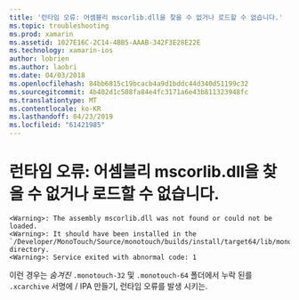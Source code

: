 ```yaml
---
title: '런타임 오류: 어셈블리 mscorlib.dll을 찾을 수 없거나 로드할 수 없습니다.'
ms.topic: troubleshooting
ms.prod: xamarin
ms.assetid: 1027E16C-2C14-4BB5-AAAB-342F3E28E22E
ms.technology: xamarin-ios
author: lobrien
ms.author: laobri
ms.date: 04/03/2018
ms.openlocfilehash: 84bb6815c19bcacb4a9d1bddc44d340d51199c32
ms.sourcegitcommit: 4b402d1c508fa84e4fc3171a6e43b811323948fc
ms.translationtype: MT
ms.contentlocale: ko-KR
ms.lasthandoff: 04/23/2019
ms.locfileid: "61421985"
---
```

# <a name="runtime-error-the-assembly-mscorlibdll-was-not-found-or-could-not-be-loaded"></a>런타임 오류: 어셈블리 mscorlib.dll을 찾을 수 없거나 로드할 수 없습니다.

```
<Warning>: The assembly mscorlib.dll was not found or could not be loaded.
<Warning>: It should have been installed in the `/Developer/MonoTouch/Source/monotouch/builds/install/target64/lib/mono/2.0/mscorlib.dll' directory.
<Warning>: Service exited with abnormal code: 1
```

이런 경우는 *숨겨진* `.monotouch-32` 및 `.monotouch-64` 폴더에서 누락 된를 `.xcarchive` 서명에 / IPA 만들기, 런타임 오류를 발생 시키는.

